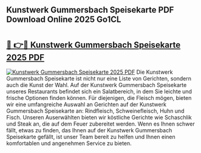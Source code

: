 ## Kunstwerk Gummersbach Speisekarte PDF Download Online 2025 Go1CL

# <h2><a href="http://gc7mp3.nevu.top/?p=Kunstwerk+Gummersbach+Speisekarte">🔗 👉🔴 Kunstwerk Gummersbach Speisekarte 2025 PDF</a></h2>

[![Kunstwerk Gummersbach Speisekarte 2025 PDF](https://i.imgur.com/dBaPXMq.png)](http://gc7mp3.nevu.top/?p=Kunstwerk+Gummersbach+Speisekarte)
Die Kunstwerk Gummersbach Speisekarte ist nicht nur eine Liste von Gerichten, sondern auch die Kunst der Wahl. Auf der Kunstwerk Gummersbach Speisekarte unseres Restaurants befindet sich ein Salatbereich, in dem Sie leichte und frische Optionen finden können. Für diejenigen, die Fleisch mögen, bieten wir eine umfangreiche Auswahl an Gerichten auf der Kunstwerk Gummersbach Speisekarte an: Rindfleisch, Schweinefleisch, Huhn und Fisch. Unseren Auserwählten bieten wir köstliche Gerichte wie Schaschlik und Steak an, die auf dem Feuer zubereitet werden. Wenn es Ihnen schwer fällt, etwas zu finden, das Ihnen auf der Kunstwerk Gummersbach Speisekarte gefällt, ist unser Team bereit zu helfen und Ihnen einen komfortablen und angenehmen Service zu bieten.
